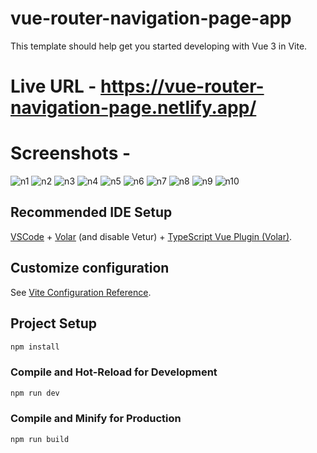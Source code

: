 # vue-router-navigation-page-app

This template should help get you started developing with Vue 3 in Vite.

# Live URL - https://vue-router-navigation-page.netlify.app/

# Screenshots - 
![n1](https://user-images.githubusercontent.com/65712411/217033391-85257a11-30f5-48b0-8c97-dc2f69c560dd.JPG)
![n2](https://user-images.githubusercontent.com/65712411/217033412-062d85b5-1c8f-4bbb-b01c-ceba5db14a26.JPG)
![n3](https://user-images.githubusercontent.com/65712411/217033418-446cccf8-dd5e-4811-bd99-4b9d8175914c.JPG)
![n4](https://user-images.githubusercontent.com/65712411/217033426-4a2655c3-f239-45f1-9253-aeff2acfd985.JPG)
![n5](https://user-images.githubusercontent.com/65712411/217033433-4abae2e4-635b-4fab-a1bb-f62901beab3b.JPG)
![n6](https://user-images.githubusercontent.com/65712411/217033445-a6355855-44f2-4781-ae4f-b30bddece99b.JPG)
![n7](https://user-images.githubusercontent.com/65712411/217034117-204ac4ad-b345-4295-89af-bae218f7b328.JPG)
![n8](https://user-images.githubusercontent.com/65712411/217034126-240eb236-bb12-4ebc-bb4b-53aed2b49e76.JPG)
![n9](https://user-images.githubusercontent.com/65712411/217034129-1f9c40dd-0741-4a7f-885a-c63c29cbe4ef.JPG)
![n10](https://user-images.githubusercontent.com/65712411/217034130-e435bc3b-ee54-40b6-a29a-c57630aa26e3.JPG)

## Recommended IDE Setup

[VSCode](https://code.visualstudio.com/) + [Volar](https://marketplace.visualstudio.com/items?itemName=Vue.volar) (and disable Vetur) + [TypeScript Vue Plugin (Volar)](https://marketplace.visualstudio.com/items?itemName=Vue.vscode-typescript-vue-plugin).

## Customize configuration

See [Vite Configuration Reference](https://vitejs.dev/config/).

## Project Setup

```sh
npm install
```

### Compile and Hot-Reload for Development

```sh
npm run dev
```

### Compile and Minify for Production

```sh
npm run build
```
